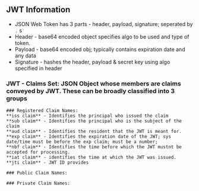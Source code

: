## JWT Information
* JSON Web Token has 3 parts - header, payload, signature; seperated by ` . ` s
* Header - base64 encoded object specifies algo to be used and type of token.
* Payload - base64 encoded obj; typically contains expiration date and any data
* Signature - hashes the header, payload & secret key using algo specified in header

### JWT - Claims Set: JSON Object whose members are claims conveyed by JWT. These can be broadly classified into 3 groups
	### Registered Claim Names:
	**iss claim** - Identifies the principal who issued the claim
	**sub claim** - Identifies the principal who is the subject of the claim
	**aud claim** - Identifies the resident that the JWT is meant for.
	**exp claim** - Identifies the expiration date of the JWT; sys date/time must be before the exp claim; must be a number; 
	**nbf claim** - Identifies the time before which the JWT mustnt be accepted for processing.
	**iat claim** - identifies the time at which the JWT was issued.
	**jti claim** - JWT ID provides 
		
	### Public Claim Names:
		
	### Private Claim Names:
